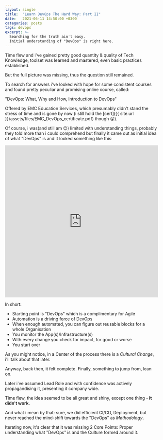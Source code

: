 ```yaml
---
layout: single
title:  "Learn DevOps The Hard Way: Part II"
date:   2021-06-11 14:50:00 +0300
categories: posts
tags: devops
excerpt: >-
  Searching for the truth ain't easy.
  Initial understanding of "DevOps" is right here.
---
```


Time flew and I've gained pretty good quantity & quality of Tech Knowledge, toolset was learned and mastered, even basic practices established.

But the full picture was missing, thus the question still remained.

To search for answers i've looked with hope for some consistent courses and found pretty peculiar and promising online course, called:

"DevOps: What, Why and How, Introduction to DevOps"

Offered by EMC Education Services, which presumably didn't stand the stress of time and is gone by now (i still hold the [cert]({{ site.url }}/assets/files/EMC_DevOps_certificate.pdf) though :stuck_out_tongue_winking_eye:).

Of course, i was(and still am :wink:) limited with understanding things, probably they told more than i could comprehend but finally it came out as initial idea of what "DevOps" is and it looked something like this:

<iframe height="500" width="100%" src="https://miro.com/app/embed/o9J_l_gyupY=/?pres=1&frameId=3074457359956540428&autoplay=yep" frameBorder="0" scrolling="no" allowFullScreen></iframe>


In short:
- Starting point is "DevOps" which is a complimentary for Agile
- Automation is a driving force of DevOps
- When enough automated, you can figure out reusable blocks for a whole Organisation
- You monitor the App(s)/Infrastructure(s)
- With every change you check for impact, for good or worse
- You start over

As you might notice, in a Сenter of the process there is a *Cultural Change*, i'll talk about that later.

Anyway, back then, it felt complete. Finally, something to jump from, lean on.

Later i've assumed Lead Role and with confidence was actively propagandising it, presenting it company wide.

Time flew, the idea seemed to be all great and shiny, except one thing - **it didn't work**.

And what i mean by that: sure, we did efficient CI/CD, Deployment, but never reached the mind-shift towards the "DevOps" as *Methodology*.

Iterating now, it's clear that it was missing 2 Core Points: Proper understanding what "DevOps" is and the Culture formed around it.

